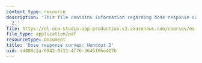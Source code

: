 ```yaml
---
content_type: resource
description: 'This file contains information regarding dose response curves: handout
  2.'
file: https://ol-ocw-studio-app-production.s3.amazonaws.com/courses/es-s10-drugs-and-the-brain-spring-2013/dd486c2a69420f114f763645166e417b_MITES_S10S13_Doseresp2w7.pdf
file_type: application/pdf
resourcetype: Document
title: 'Dose response curves: Handout 2'
uid: dd486c2a-6942-0f11-4f76-3645166e417b
---
```

